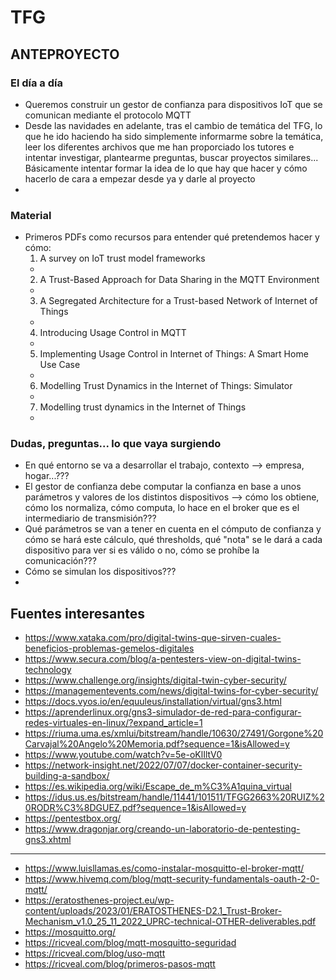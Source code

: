 # TFG
## ANTEPROYECTO
### El día a día
- Queremos construir un gestor de confianza para dispositivos IoT que se comunican mediante el protocolo MQTT
- Desde las navidades en adelante, tras el cambio de temática del TFG, lo que he ido haciendo ha sido simplemente informarme sobre la temática, leer los diferentes archivos que me han proporciado los tutores e intentar investigar, plantearme preguntas, buscar proyectos similares... Básicamente intentar formar la idea de lo que hay que hacer y cómo hacerlo de cara a empezar desde ya y darle al proyecto
- 
### Material
- Primeros PDFs como recursos para entender qué pretendemos hacer y cómo:
  1. A survey on IoT trust model frameworks
    - 
  2. A Trust-Based Approach for Data Sharing in the MQTT Environment
    - 
  3. A Segregated Architecture for a Trust-based Network of Internet of Things
    - 
  4. Introducing Usage Control in MQTT
    - 
  5. Implementing Usage Control in Internet of Things: A Smart Home Use Case
    - 
  6. Modelling Trust Dynamics in the Internet of Things: Simulator
    - 
  7. Modelling trust dynamics in the Internet of Things
    - 
  
### Dudas, preguntas... lo que vaya surgiendo
- En qué entorno se va a desarrollar el trabajo, contexto --> empresa, hogar...???
- El gestor de confianza debe computar la confianza en base a unos parámetros y valores de los distintos dispositivos --> cómo los obtiene, cómo los normaliza, cómo computa, lo hace en el broker que es el intermediario de transmisión???
- Qué parámetros se van a tener en cuenta en el cómputo de confianza y cómo se hará este cálculo, qué thresholds, qué "nota" se le dará a cada dispositivo para ver si es válido o no, cómo se prohíbe la comunicación???
- Cómo se simulan los dispositivos???
- 

## Fuentes interesantes
- https://www.xataka.com/pro/digital-twins-que-sirven-cuales-beneficios-problemas-gemelos-digitales
- https://www.secura.com/blog/a-pentesters-view-on-digital-twins-technology
- https://www.challenge.org/insights/digital-twin-cyber-security/
- https://managementevents.com/news/digital-twins-for-cyber-security/
- https://docs.vyos.io/en/equuleus/installation/virtual/gns3.html
- https://aprenderlinux.org/gns3-simulador-de-red-para-configurar-redes-virtuales-en-linux/?expand_article=1
- https://riuma.uma.es/xmlui/bitstream/handle/10630/27491/Gorgone%20Carvajal%20Angelo%20Memoria.pdf?sequence=1&isAllowed=y
- https://www.youtube.com/watch?v=5e-oKlIltV0
- https://network-insight.net/2022/07/07/docker-container-security-building-a-sandbox/
- https://es.wikipedia.org/wiki/Escape_de_m%C3%A1quina_virtual
- https://idus.us.es/bitstream/handle/11441/101511/TFGG2663%20RUIZ%20RODR%C3%8DGUEZ.pdf?sequence=1&isAllowed=y
- https://pentestbox.org/
- https://www.dragonjar.org/creando-un-laboratorio-de-pentesting-gns3.xhtml
---
- https://www.luisllamas.es/como-instalar-mosquitto-el-broker-mqtt/
- https://www.hivemq.com/blog/mqtt-security-fundamentals-oauth-2-0-mqtt/
- https://eratosthenes-project.eu/wp-content/uploads/2023/01/ERATOSTHENES-D2.1_Trust-Broker-Mechanism_v1.0_25_11_2022_UPRC-technical-OTHER-deliverables.pdf
- https://mosquitto.org/
- https://ricveal.com/blog/mqtt-mosquitto-seguridad
- https://ricveal.com/blog/uso-mqtt
- https://ricveal.com/blog/primeros-pasos-mqtt

